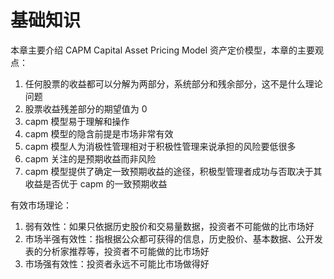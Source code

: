 # 基础知识

本章主要介绍 CAPM Capital Asset Pricing Model 资产定价模型，本章的主要观点：
1. 任何股票的收益都可以分解为两部分，系统部分和残余部分，这不是什么理论问题
2. 股票收益残差部分的期望值为 0
3. capm 模型易于理解和操作
4. capm 模型的隐含前提是市场非常有效
5. capm 模型人为消极性管理相对于积极性管理来说承担的风险要低很多
6. capm 关注的是预期收益而非风险
7. capm 模型提供了确定一致预期收益的途径，积极型管理者成功与否取决于其收益是否优于 capm 的一致预期收益

有效市场理论：
1. 弱有效性：如果只依据历史股价和交易量数据，投资者不可能做的比市场好
2. 市场半强有效性：指根据公众都可获得的信息，历史股价、基本数据、公开发表的分析家推荐等，投资者不可能做的比市场好
3. 市场强有效性：投资者永远不可能比市场做得好



